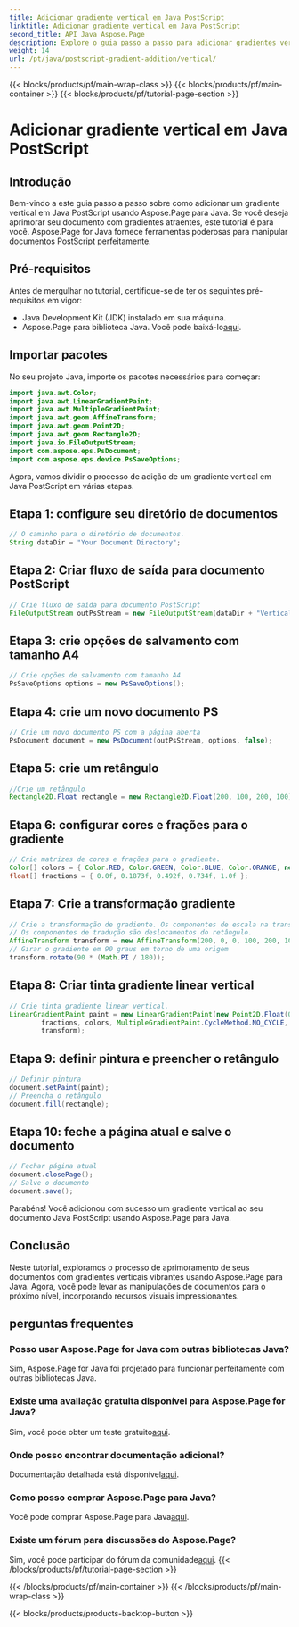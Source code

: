 ```yaml
---
title: Adicionar gradiente vertical em Java PostScript
linktitle: Adicionar gradiente vertical em Java PostScript
second_title: API Java Aspose.Page
description: Explore o guia passo a passo para adicionar gradientes verticais em Java PostScript com Aspose.Page for Java. Aprimore seus documentos sem esforço com recursos visuais vibrantes.
weight: 14
url: /pt/java/postscript-gradient-addition/vertical/
---
```


{{< blocks/products/pf/main-wrap-class >}}
{{< blocks/products/pf/main-container >}}
{{< blocks/products/pf/tutorial-page-section >}}

# Adicionar gradiente vertical em Java PostScript

## Introdução
Bem-vindo a este guia passo a passo sobre como adicionar um gradiente vertical em Java PostScript usando Aspose.Page para Java. Se você deseja aprimorar seu documento com gradientes atraentes, este tutorial é para você. Aspose.Page for Java fornece ferramentas poderosas para manipular documentos PostScript perfeitamente.
## Pré-requisitos
Antes de mergulhar no tutorial, certifique-se de ter os seguintes pré-requisitos em vigor:
- Java Development Kit (JDK) instalado em sua máquina.
-  Aspose.Page para biblioteca Java. Você pode baixá-lo[aqui](https://releases.aspose.com/page/java/).
## Importar pacotes
No seu projeto Java, importe os pacotes necessários para começar:
```java
import java.awt.Color;
import java.awt.LinearGradientPaint;
import java.awt.MultipleGradientPaint;
import java.awt.geom.AffineTransform;
import java.awt.geom.Point2D;
import java.awt.geom.Rectangle2D;
import java.io.FileOutputStream;
import com.aspose.eps.PsDocument;
import com.aspose.eps.device.PsSaveOptions;
```
Agora, vamos dividir o processo de adição de um gradiente vertical em Java PostScript em várias etapas.
## Etapa 1: configure seu diretório de documentos
```java
// O caminho para o diretório de documentos.
String dataDir = "Your Document Directory";
```
## Etapa 2: Criar fluxo de saída para documento PostScript
```java
// Crie fluxo de saída para documento PostScript
FileOutputStream outPsStream = new FileOutputStream(dataDir + "VerticalGradient_outPS.ps");
```
## Etapa 3: crie opções de salvamento com tamanho A4
```java
// Crie opções de salvamento com tamanho A4
PsSaveOptions options = new PsSaveOptions();
```
## Etapa 4: crie um novo documento PS
```java
// Crie um novo documento PS com a página aberta
PsDocument document = new PsDocument(outPsStream, options, false);
```
## Etapa 5: crie um retângulo
```java
//Crie um retângulo
Rectangle2D.Float rectangle = new Rectangle2D.Float(200, 100, 200, 100);
```
## Etapa 6: configurar cores e frações para o gradiente
```java
// Crie matrizes de cores e frações para o gradiente.
Color[] colors = { Color.RED, Color.GREEN, Color.BLUE, Color.ORANGE, new Color(85, 107, 47) };
float[] fractions = { 0.0f, 0.1873f, 0.492f, 0.734f, 1.0f };
```
## Etapa 7: Crie a transformação gradiente
```java
// Crie a transformação de gradiente. Os componentes de escala na transformação devem ser iguais à largura e à altura do retângulo.
// Os componentes de tradução são deslocamentos do retângulo.
AffineTransform transform = new AffineTransform(200, 0, 0, 100, 200, 100);
// Girar o gradiente em 90 graus em torno de uma origem
transform.rotate(90 * (Math.PI / 180));
```
## Etapa 8: Criar tinta gradiente linear vertical
```java
// Crie tinta gradiente linear vertical.
LinearGradientPaint paint = new LinearGradientPaint(new Point2D.Float(0, 0), new Point2D.Float(200, 100),
        fractions, colors, MultipleGradientPaint.CycleMethod.NO_CYCLE, MultipleGradientPaint.ColorSpaceType.SRGB,
        transform);
```
## Etapa 9: definir pintura e preencher o retângulo
```java
// Definir pintura
document.setPaint(paint);
// Preencha o retângulo
document.fill(rectangle);
```
## Etapa 10: feche a página atual e salve o documento
```java
// Fechar página atual
document.closePage();
// Salve o documento
document.save();
```
Parabéns! Você adicionou com sucesso um gradiente vertical ao seu documento Java PostScript usando Aspose.Page para Java.
## Conclusão
Neste tutorial, exploramos o processo de aprimoramento de seus documentos com gradientes verticais vibrantes usando Aspose.Page para Java. Agora, você pode levar as manipulações de documentos para o próximo nível, incorporando recursos visuais impressionantes.
## perguntas frequentes
### Posso usar Aspose.Page for Java com outras bibliotecas Java?
Sim, Aspose.Page for Java foi projetado para funcionar perfeitamente com outras bibliotecas Java.
### Existe uma avaliação gratuita disponível para Aspose.Page for Java?
 Sim, você pode obter um teste gratuito[aqui](https://releases.aspose.com/).
### Onde posso encontrar documentação adicional?
 Documentação detalhada está disponível[aqui](https://reference.aspose.com/page/java/).
### Como posso comprar Aspose.Page para Java?
 Você pode comprar Aspose.Page para Java[aqui](https://purchase.aspose.com/buy).
### Existe um fórum para discussões do Aspose.Page?
 Sim, você pode participar do fórum da comunidade[aqui](https://forum.aspose.com/c/page/39).
{{< /blocks/products/pf/tutorial-page-section >}}

{{< /blocks/products/pf/main-container >}}
{{< /blocks/products/pf/main-wrap-class >}}

{{< blocks/products/products-backtop-button >}}
